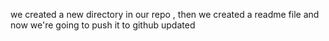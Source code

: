 we created a new directory in our repo , then we created a readme file and now we're going to push it to github 
updated

